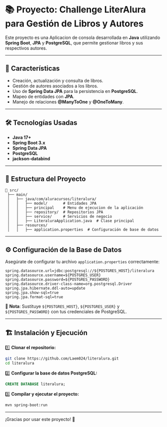 # 📚 Proyecto: Challenge LiterAlura para Gestión de Libros y Autores

Este proyecto es una Aplicacion de consola desarrollada en **Java** utilizando **Spring Boot**, **JPA** y **PostgreSQL**, que permite gestionar libros y sus respectivos autores.

---

## 🚀 Características
- Creación, actualización y consulta de libros.
- Gestión de autores asociados a los libros.
- Uso de **Spring Data JPA** para la persistencia en **PostgreSQL**.
- Mapeo de entidades con **JPA**.
- Manejo de relaciones **@ManyToOne** y **@OneToMany**.

---

## 🛠️ Tecnologías Usadas
- **Java 17+**
- **Spring Boot 3.x**
- **Spring Data JPA**
- **PostgreSQL**
- **jackson-databind**

---

## 📂 Estructura del Proyecto
```
📂 src/
 ├── main/
 │   ├── java/com/aluracursos/literalura/
 │   │   ├── model/       # Entidades JPA
 │   │   ├── principal    # Menu de ejecucion de la aplicación
 │   │   ├── repository/  # Repositorios JPA
 │   │   ├── service/     # Servicios de negocio
 │   │   ├── LiteraluraApplication.java  # Clase principal
 │   ├── resources/
 │   │   ├── application.properties  # Configuración de base de datos
```

---

## ⚙️ Configuración de la Base de Datos

Asegúrate de configurar tu archivo `application.properties` correctamente:

```properties
spring.datasource.url=jdbc:postgresql://${POSTGRES_HOST}/literalura
spring.datasource.username=${POSTGRES_USER}
spring.datasource.password=${POSTGRES_PASSWORD}
spring.datasource.driver-class-name=org.postgresql.Driver
spring.jpa.hibernate.ddl-auto=update
spring.jpa.show-sql=true
spring.jpa.format-sql=true
```

🔹 **Nota**: Sustituye `${POSTGRES_HOST}`, `${POSTGRES_USER}` y `${POSTGRES_PASSWORD}` con tus credenciales de PostgreSQL.

---

## 🏗️ Instalación y Ejecución

1️⃣ **Clonar el repositorio:**
```bash
git clone https://github.com/Laem024/literalura.git
cd literalura
```

2️⃣ **Configurar la base de datos PostgreSQL:**
```sql
CREATE DATABASE literalura;
```

3️⃣ **Compilar y ejecutar el proyecto:**
```bash
mvn spring-boot:run
```

---


¡Gracias por usar este proyecto! 🎉

